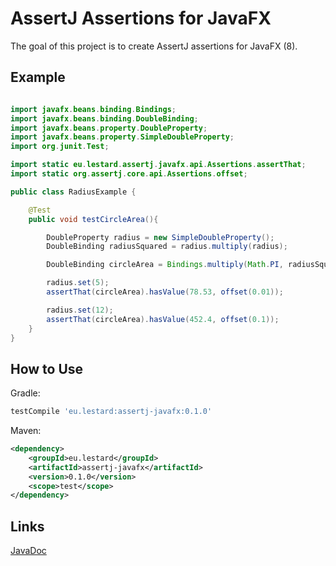 # AssertJ Assertions for JavaFX

The goal of this project is to create AssertJ assertions for JavaFX (8).


## Example

```java

import javafx.beans.binding.Bindings;
import javafx.beans.binding.DoubleBinding;
import javafx.beans.property.DoubleProperty;
import javafx.beans.property.SimpleDoubleProperty;
import org.junit.Test;

import static eu.lestard.assertj.javafx.api.Assertions.assertThat;
import static org.assertj.core.api.Assertions.offset;

public class RadiusExample {

    @Test
    public void testCircleArea(){

        DoubleProperty radius = new SimpleDoubleProperty();
        DoubleBinding radiusSquared = radius.multiply(radius);

        DoubleBinding circleArea = Bindings.multiply(Math.PI, radiusSquared);

        radius.set(5);
        assertThat(circleArea).hasValue(78.53, offset(0.01));

        radius.set(12);
        assertThat(circleArea).hasValue(452.4, offset(0.1));
    }
}

```

## How to Use

Gradle: 
```groovy
testCompile 'eu.lestard:assertj-javafx:0.1.0'
```

Maven:
```xml
<dependency>
    <groupId>eu.lestard</groupId>
    <artifactId>assertj-javafx</artifactId>
    <version>0.1.0</version>
    <scope>test</scope>
</dependency>
```


## Links
[JavaDoc](https://lestard.github.io/assertj-javafx/)


